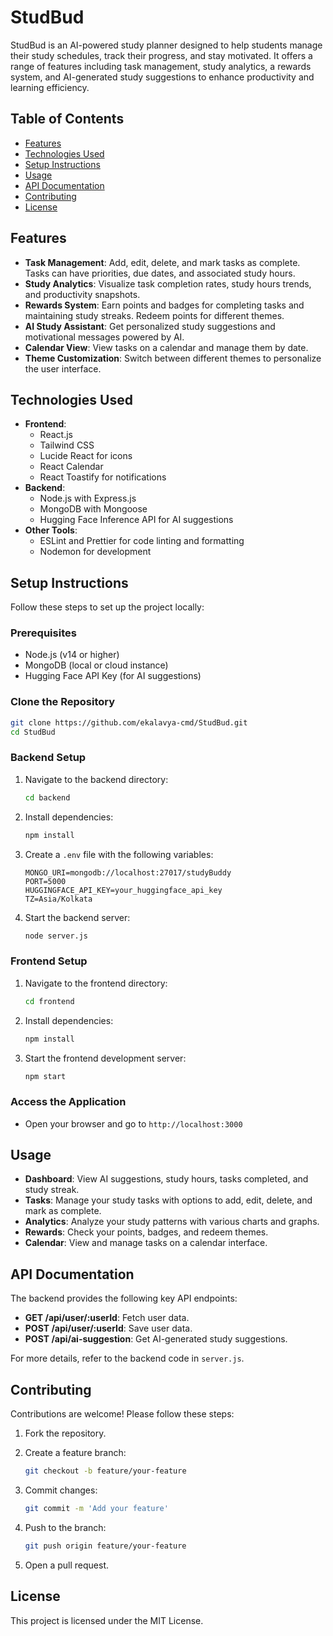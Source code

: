 # StudBud 

StudBud is an AI-powered study planner designed to help students manage their study schedules, track their progress, and stay motivated. It offers a range of features including task management, study analytics, a rewards system, and AI-generated study suggestions to enhance productivity and learning efficiency.

## Table of Contents

- [Features](#features)
- [Technologies Used](#technologies-used)
- [Setup Instructions](#setup-instructions)
- [Usage](#usage)
- [API Documentation](#api-documentation)
- [Contributing](#contributing)
- [License](#license)

## Features

- **Task Management**: Add, edit, delete, and mark tasks as complete. Tasks can have priorities, due dates, and associated study hours.
- **Study Analytics**: Visualize task completion rates, study hours trends, and productivity snapshots.
- **Rewards System**: Earn points and badges for completing tasks and maintaining study streaks. Redeem points for different themes.
- **AI Study Assistant**: Get personalized study suggestions and motivational messages powered by AI.
- **Calendar View**: View tasks on a calendar and manage them by date.
- **Theme Customization**: Switch between different themes to personalize the user interface.

## Technologies Used

- **Frontend**:
  - React.js
  - Tailwind CSS
  - Lucide React for icons
  - React Calendar
  - React Toastify for notifications
- **Backend**:
  - Node.js with Express.js
  - MongoDB with Mongoose
  - Hugging Face Inference API for AI suggestions
- **Other Tools**:
  - ESLint and Prettier for code linting and formatting
  - Nodemon for development

## Setup Instructions

Follow these steps to set up the project locally:

### Prerequisites

- Node.js (v14 or higher)
- MongoDB (local or cloud instance)
- Hugging Face API Key (for AI suggestions)

### Clone the Repository

```bash
git clone https://github.com/ekalavya-cmd/StudBud.git
cd StudBud
```

### Backend Setup

1. Navigate to the backend directory:

   ```bash
   cd backend
   ```
2. Install dependencies:

   ```bash
   npm install
   ```
3. Create a `.env` file with the following variables:

   ```env
   MONGO_URI=mongodb://localhost:27017/studyBuddy
   PORT=5000
   HUGGINGFACE_API_KEY=your_huggingface_api_key
   TZ=Asia/Kolkata
   ```
4. Start the backend server:

   ```bash
   node server.js
   ```

### Frontend Setup

1. Navigate to the frontend directory:

   ```bash
   cd frontend
   ```
2. Install dependencies:

   ```bash
   npm install
   ```
3. Start the frontend development server:

   ```bash
   npm start
   ```

### Access the Application

- Open your browser and go to `http://localhost:3000`

## Usage

- **Dashboard**: View AI suggestions, study hours, tasks completed, and study streak.
- **Tasks**: Manage your study tasks with options to add, edit, delete, and mark as complete.
- **Analytics**: Analyze your study patterns with various charts and graphs.
- **Rewards**: Check your points, badges, and redeem themes.
- **Calendar**: View and manage tasks on a calendar interface.

## API Documentation

The backend provides the following key API endpoints:

- **GET /api/user/:userId**: Fetch user data.
- **POST /api/user/:userId**: Save user data.
- **POST /api/ai-suggestion**: Get AI-generated study suggestions.

For more details, refer to the backend code in `server.js`.

## Contributing

Contributions are welcome! Please follow these steps:

1. Fork the repository.
2. Create a feature branch:
   
   ```bash
   git checkout -b feature/your-feature
   ```
3. Commit changes:
   
   ```bash
   git commit -m 'Add your feature'
   ```
4. Push to the branch:
   
   ```bash
   git push origin feature/your-feature
   ```
5. Open a pull request.

## License

This project is licensed under the MIT License.
